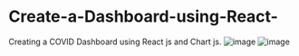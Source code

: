 # Create-a-Dashboard-using-React-
Creating a COVID Dashboard using React js and Chart js.
![image](https://github.com/user-attachments/assets/9d83b2bf-6925-42c8-bdc8-da3c935d7c81)
![image](https://github.com/user-attachments/assets/e215ce19-61ae-431c-b1c9-08d0e5ff2a36)
